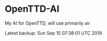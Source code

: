 # OpenTTD-AI
My AI for OpenTTD, will use primarily air

Latest backup: Sun Sep 15 07:38:01 UTC 2019
